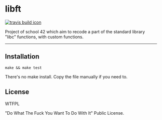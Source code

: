 # libft

[![travis build icon](https://travis-ci.org/jlagneau/libft.svg)](https://travis-ci.org/jlagneau/libft)

Project of school 42 which aim to recode a part of the standard library "libc" functions, with custom functions.

---

## Installation

    make && make test

There's no make install. Copy the file manually if you need to.

## License

WTFPL

"Do What The Fuck You Want To Do With It" Public License.
